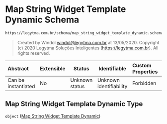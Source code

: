 # Map String Widget Template Dynamic Schema

```txt
https://legytma.com.br/schema/map_string_widget_template_dynamic.schema.json
```




> Created by Windol [windol@legytma.com.br](mailto:windol@legytma.com.br) at 13/05/2020.
> Copyright (c) 2020 Legytma Soluções Inteligentes (<https://legytma.com.br>). All rights reserved.
>

| Abstract            | Extensible | Status         | Identifiable            | Custom Properties | Additional Properties | Access Restrictions | Defined In                                                                                                                        |
| :------------------ | ---------- | -------------- | ----------------------- | :---------------- | --------------------- | ------------------- | --------------------------------------------------------------------------------------------------------------------------------- |
| Can be instantiated | No         | Unknown status | Unknown identifiability | Forbidden         | Allowed               | none                | [map_string_widget_template_dynamic.schema.json](../schema/map_string_widget_template_dynamic.schema.json "open original schema") |

## Map String Widget Template Dynamic Type

`object` ([Map String Widget Template Dynamic](map_string_widget_template_dynamic.md))
